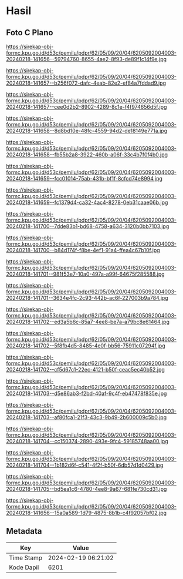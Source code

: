 # Hasil

## Foto C Plano

https://sirekap-obj-formc.kpu.go.id/d53c/pemilu/pdpr/62/05/09/20/04/6205092004003-20240218-141656--59794760-8655-4ae2-8f93-de89f1c14f9e.jpg

https://sirekap-obj-formc.kpu.go.id/d53c/pemilu/pdpr/62/05/09/20/04/6205092004003-20240218-141657--b256f072-dafc-4eab-82e2-ef84a7fddad9.jpg

https://sirekap-obj-formc.kpu.go.id/d53c/pemilu/pdpr/62/05/09/20/04/6205092004003-20240218-141657--cee0d2b2-8902-4289-8c1e-f4f974656d5f.jpg

https://sirekap-obj-formc.kpu.go.id/d53c/pemilu/pdpr/62/05/09/20/04/6205092004003-20240218-141658--8d8bd10e-48fc-4559-94d2-de18149e771a.jpg

https://sirekap-obj-formc.kpu.go.id/d53c/pemilu/pdpr/62/05/09/20/04/6205092004003-20240218-141658--fb55b2a8-3922-460b-a06f-33c4b7f0f4b0.jpg

https://sirekap-obj-formc.kpu.go.id/d53c/pemilu/pdpr/62/05/09/20/04/6205092004003-20240218-141659--fcc01014-75ab-431b-bf1f-8cfcd74e8994.jpg

https://sirekap-obj-formc.kpu.go.id/d53c/pemilu/pdpr/62/05/09/20/04/6205092004003-20240218-141659--fc1379d4-ca32-4ac4-8278-0eb31caae06b.jpg

https://sirekap-obj-formc.kpu.go.id/d53c/pemilu/pdpr/62/05/09/20/04/6205092004003-20240218-141700--7dde83b1-bd68-4758-a634-3120b0bb7103.jpg

https://sirekap-obj-formc.kpu.go.id/d53c/pemilu/pdpr/62/05/09/20/04/6205092004003-20240218-141700--b84d174f-f8be-4ef1-91a4-ffea4c67b10f.jpg

https://sirekap-obj-formc.kpu.go.id/d53c/pemilu/pdpr/62/05/09/20/04/6205092004003-20240218-141701--981f53e7-10a0-497a-a99f-64675f285588.jpg

https://sirekap-obj-formc.kpu.go.id/d53c/pemilu/pdpr/62/05/09/20/04/6205092004003-20240218-141701--3634e4fc-2c93-442b-ac6f-227003b9a784.jpg

https://sirekap-obj-formc.kpu.go.id/d53c/pemilu/pdpr/62/05/09/20/04/6205092004003-20240218-141702--ed3a5b6c-85a7-4ee8-be7a-a79bc8e61464.jpg

https://sirekap-obj-formc.kpu.go.id/d53c/pemilu/pdpr/62/05/09/20/04/6205092004003-20240218-141702--5f8fb4d5-8485-4e0f-bb56-75911c07294f.jpg

https://sirekap-obj-formc.kpu.go.id/d53c/pemilu/pdpr/62/05/09/20/04/6205092004003-20240218-141702--cf5d67c1-22ec-4121-b50f-ceac5ec40b52.jpg

https://sirekap-obj-formc.kpu.go.id/d53c/pemilu/pdpr/62/05/09/20/04/6205092004003-20240218-141703--d5e86ab3-f2bd-40af-9c4f-eb47478f835e.jpg

https://sirekap-obj-formc.kpu.go.id/d53c/pemilu/pdpr/62/05/09/20/04/6205092004003-20240218-141703--af80fca1-21f3-43c3-9b49-2b600009c5b0.jpg

https://sirekap-obj-formc.kpu.go.id/d53c/pemilu/pdpr/62/05/09/20/04/6205092004003-20240218-141704--cc150374-2890-493e-9fc4-59185748aa00.jpg

https://sirekap-obj-formc.kpu.go.id/d53c/pemilu/pdpr/62/05/09/20/04/6205092004003-20240218-141704--1b182d6f-c541-4f2f-b50f-6db57d1d0429.jpg

https://sirekap-obj-formc.kpu.go.id/d53c/pemilu/pdpr/62/05/09/20/04/6205092004003-20240218-141705--bd5ea1c6-4780-4ee8-9a67-681fe730cd31.jpg

https://sirekap-obj-formc.kpu.go.id/d53c/pemilu/pdpr/62/05/09/20/04/6205092004003-20240218-141656--15a0a589-1d79-4875-8b1b-c4f92057bf02.jpg


## Metadata

| Key        | Value               |
| ---------- | ------------------- |
| Time Stamp | 2024-02-19 06:21:02 |
| Kode Dapil | 6201                |



